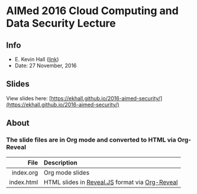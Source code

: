 # AIMed 2016 Cloud Computing and Data Security Lecture
## Info
* E. Kevin Hall ([link](https://ekhall.gitlab.io))
* Date: 27 November, 2016

## Slides
View slides here: [https://ekhall.github.io/2016-aimed-security/](https://ekhall.github.io/2016-aimed-security/)

## About
### The slide files are in Org mode and converted to HTML via Org-Reveal

| File | Description |
|------: |:-----------  |
|index.org| Org mode slides|
|index.html|HTML slides in [Reveal.JS](https://github.com/hakimel/reveal.js/) format via [Org-Reveal](https://github.com/yjwen/org-reveal)|
